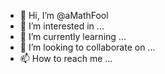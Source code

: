 - 👋 Hi, I’m @aMathFool
- 👀 I’m interested in ...
- 🌱 I’m currently learning ...
- 💞️ I’m looking to collaborate on ...
- 📫 How to reach me ...

<!---
aMathFool/aMathFool is a ✨ special ✨ repository because its `README.md` (this file) appears on your GitHub profile.
You can click the Preview link to take a look at your changes.
--->
